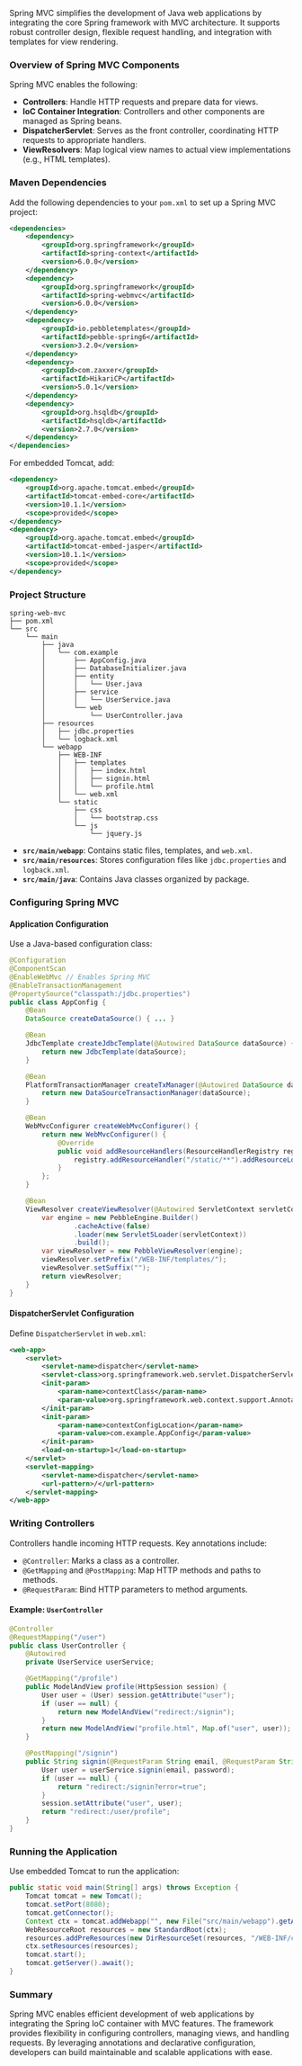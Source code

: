 
Spring MVC simplifies the development of Java web applications by integrating the core Spring framework with MVC architecture. It supports robust controller design, flexible request handling, and integration with templates for view rendering.

### Overview of Spring MVC Components

Spring MVC enables the following:

- **Controllers**: Handle HTTP requests and prepare data for views.
- **IoC Container Integration**: Controllers and other components are managed as Spring beans.
- **DispatcherServlet**: Serves as the front controller, coordinating HTTP requests to appropriate handlers.
- **ViewResolvers**: Map logical view names to actual view implementations (e.g., HTML templates).

### Maven Dependencies

Add the following dependencies to your `pom.xml` to set up a Spring MVC project:

```xml
<dependencies>
    <dependency>
        <groupId>org.springframework</groupId>
        <artifactId>spring-context</artifactId>
        <version>6.0.0</version>
    </dependency>
    <dependency>
        <groupId>org.springframework</groupId>
        <artifactId>spring-webmvc</artifactId>
        <version>6.0.0</version>
    </dependency>
    <dependency>
        <groupId>io.pebbletemplates</groupId>
        <artifactId>pebble-spring6</artifactId>
        <version>3.2.0</version>
    </dependency>
    <dependency>
        <groupId>com.zaxxer</groupId>
        <artifactId>HikariCP</artifactId>
        <version>5.0.1</version>
    </dependency>
    <dependency>
        <groupId>org.hsqldb</groupId>
        <artifactId>hsqldb</artifactId>
        <version>2.7.0</version>
    </dependency>
</dependencies>
```

For embedded Tomcat, add:

```xml
<dependency>
    <groupId>org.apache.tomcat.embed</groupId>
    <artifactId>tomcat-embed-core</artifactId>
    <version>10.1.1</version>
    <scope>provided</scope>
</dependency>
<dependency>
    <groupId>org.apache.tomcat.embed</groupId>
    <artifactId>tomcat-embed-jasper</artifactId>
    <version>10.1.1</version>
    <scope>provided</scope>
</dependency>
```

### Project Structure

```
spring-web-mvc
├── pom.xml
└── src
    └── main
        ├── java
        │   └── com.example
        │       ├── AppConfig.java
        │       ├── DatabaseInitializer.java
        │       ├── entity
        │       │   └── User.java
        │       ├── service
        │       │   └── UserService.java
        │       └── web
        │           └── UserController.java
        ├── resources
        │   ├── jdbc.properties
        │   └── logback.xml
        └── webapp
            ├── WEB-INF
            │   ├── templates
            │   │   ├── index.html
            │   │   ├── signin.html
            │   │   └── profile.html
            │   └── web.xml
            └── static
                ├── css
                │   └── bootstrap.css
                └── js
                    └── jquery.js
```

- **`src/main/webapp`**: Contains static files, templates, and `web.xml`.
- **`src/main/resources`**: Stores configuration files like `jdbc.properties` and `logback.xml`.
- **`src/main/java`**: Contains Java classes organized by package.

### Configuring Spring MVC

#### Application Configuration

Use a Java-based configuration class:

```java
@Configuration
@ComponentScan
@EnableWebMvc // Enables Spring MVC
@EnableTransactionManagement
@PropertySource("classpath:/jdbc.properties")
public class AppConfig {
    @Bean
    DataSource createDataSource() { ... }

    @Bean
    JdbcTemplate createJdbcTemplate(@Autowired DataSource dataSource) {
        return new JdbcTemplate(dataSource);
    }

    @Bean
    PlatformTransactionManager createTxManager(@Autowired DataSource dataSource) {
        return new DataSourceTransactionManager(dataSource);
    }

    @Bean
    WebMvcConfigurer createWebMvcConfigurer() {
        return new WebMvcConfigurer() {
            @Override
            public void addResourceHandlers(ResourceHandlerRegistry registry) {
                registry.addResourceHandler("/static/**").addResourceLocations("/static/");
            }
        };
    }

    @Bean
    ViewResolver createViewResolver(@Autowired ServletContext servletContext) {
        var engine = new PebbleEngine.Builder()
                .cacheActive(false)
                .loader(new Servlet5Loader(servletContext))
                .build();
        var viewResolver = new PebbleViewResolver(engine);
        viewResolver.setPrefix("/WEB-INF/templates/");
        viewResolver.setSuffix("");
        return viewResolver;
    }
}
```

#### DispatcherServlet Configuration

Define `DispatcherServlet` in `web.xml`:

```xml
<web-app>
    <servlet>
        <servlet-name>dispatcher</servlet-name>
        <servlet-class>org.springframework.web.servlet.DispatcherServlet</servlet-class>
        <init-param>
            <param-name>contextClass</param-name>
            <param-value>org.springframework.web.context.support.AnnotationConfigWebApplicationContext</param-value>
        </init-param>
        <init-param>
            <param-name>contextConfigLocation</param-name>
            <param-value>com.example.AppConfig</param-value>
        </init-param>
        <load-on-startup>1</load-on-startup>
    </servlet>
    <servlet-mapping>
        <servlet-name>dispatcher</servlet-name>
        <url-pattern>/</url-pattern>
    </servlet-mapping>
</web-app>
```

### Writing Controllers

Controllers handle incoming HTTP requests. Key annotations include:

- `@Controller`: Marks a class as a controller.
- `@GetMapping` and `@PostMapping`: Map HTTP methods and paths to methods.
- `@RequestParam`: Bind HTTP parameters to method arguments.

#### Example: `UserController`

```java
@Controller
@RequestMapping("/user")
public class UserController {
    @Autowired
    private UserService userService;

    @GetMapping("/profile")
    public ModelAndView profile(HttpSession session) {
        User user = (User) session.getAttribute("user");
        if (user == null) {
            return new ModelAndView("redirect:/signin");
        }
        return new ModelAndView("profile.html", Map.of("user", user));
    }

    @PostMapping("/signin")
    public String signin(@RequestParam String email, @RequestParam String password, HttpSession session) {
        User user = userService.signin(email, password);
        if (user == null) {
            return "redirect:/signin?error=true";
        }
        session.setAttribute("user", user);
        return "redirect:/user/profile";
    }
}
```

### Running the Application

Use embedded Tomcat to run the application:

```java
public static void main(String[] args) throws Exception {
    Tomcat tomcat = new Tomcat();
    tomcat.setPort(8080);
    tomcat.getConnector();
    Context ctx = tomcat.addWebapp("", new File("src/main/webapp").getAbsolutePath());
    WebResourceRoot resources = new StandardRoot(ctx);
    resources.addPreResources(new DirResourceSet(resources, "/WEB-INF/classes", new File("target/classes").getAbsolutePath(), "/"));
    ctx.setResources(resources);
    tomcat.start();
    tomcat.getServer().await();
}
```

### Summary

Spring MVC enables efficient development of web applications by integrating the Spring IoC container with MVC features. The framework provides flexibility in configuring controllers, managing views, and handling requests. By leveraging annotations and declarative configuration, developers can build maintainable and scalable applications with ease.
